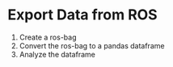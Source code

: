 # Export Data from ROS

1. Create a ros-bag
2. Convert the ros-bag to a pandas dataframe
3. Analyze the dataframe
